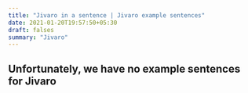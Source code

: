```yaml
---
title: "Jivaro in a sentence | Jivaro example sentences"
date: 2021-01-20T19:57:50+05:30
draft: falses
summary: "Jivaro"
---
```

## Unfortunately, we have no example sentences for Jivaro                 
